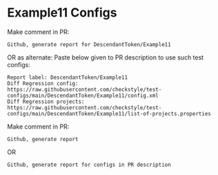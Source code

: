 # Example11 Configs
Make comment in PR:
```
Github, generate report for DescendantToken/Example11
```
OR as alternate:
Paste below given to PR description to use such test configs:
```
Report label: DescendantToken/Example11
Diff Regression config: https://raw.githubusercontent.com/checkstyle/test-configs/main/DescendantToken/Example11/config.xml
Diff Regression projects: https://raw.githubusercontent.com/checkstyle/test-configs/main/DescendantToken/Example11/list-of-projects.properties
```
Make comment in PR:
```
Github, generate report
```
OR
```
Github, generate report for configs in PR description
```
